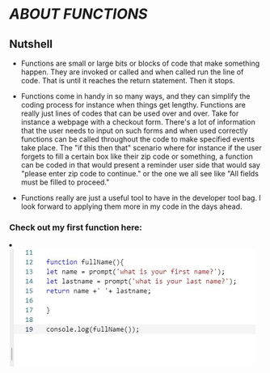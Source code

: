 # ***ABOUT FUNCTIONS***

## Nutshell

- Functions are small or large bits or blocks of code that make something happen.
They are invoked or called and when called run the line of code. That is until
it reaches the return statement. Then it stops. 

- Functions come in handy in so many ways, and they can simplify the coding 
process for instance when things get lengthy. Functions are really just lines
of codes that can be used over and over. Take for instance a webpage with a
checkout form. There's a lot of information that the user needs to input on such
forms and when used correctly functions can be called throughout the code
to make specified events take place. The "if this then that" scenario where
for instance if the user forgets to fill a certain box like their zip code 
or something, a function can be coded in that would present a reminder user
side that would say "please enter zip code to continue." or the one we all
see like "All fields must be filled to proceed." 

- Functions really are just a useful tool to have in the developer tool bag. I
look forward to applying them more in my code in the days ahead. 

### Check out my first function here:

<li><img src="20218910.jpg"> </li>



